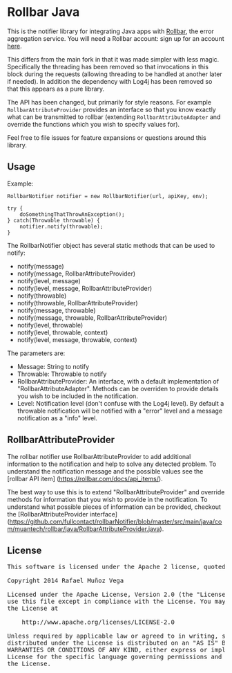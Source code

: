 Rollbar Java
=============

This is the notifier library for integrating Java apps with [Rollbar](https://rollbar.com/), the error aggregation service. You will need a Rollbar account: sign up for an account [here](https://rollbar.com/signup/).

This differs from the main fork in that it was made simpler with less magic.  Specifically the threading has been removed so that invocations in this block during the requests (allowing threading to be handled at another later if needed).  In addition the dependency with Log4j has been removed so that this appears as a pure library.

The API has been changed, but primarily for style reasons.  For example `RollbarAttributeProvider` provides an interface so that you know exactly what can be transmitted to rollbar (extending `RollbarAttributeAdapter` and override the functions which you wish to specify values for).

Feel free to file issues for feature expansions or questions around this library.

Usage
------------------------------

Example:

	RollbarNotifier notifier = new RollbarNotifier(url, apiKey, env);
	
	try {
		doSomethingThatThrowAnException();
	} catch(Throwable throwable) {
		notifier.notify(throwable);
	}

The RollbarNotifier object has several static methods that can be used to notify:
* notify(message)
* notify(message, RollbarAttributeProvider)
* notify(level, message)
* notify(level, message, RollbarAttributeProvider)
* notify(throwable)
* notify(throwable, RollbarAttributeProvider)
* notify(message, throwable)
* notify(message, throwable, RollbarAttributeProvider)
* notify(level, throwable)
* notify(level, throwable, context)
* notify(level, message, throwable, context)


The parameters are:
* Message: String to notify 
* Throwable: Throwable to notify
* RollbarAttributeProvider: An interface, with a default implementation of "RollbarAttributeAdapter".  Methods can be overriden to provide details you wish to be included in the notification.
* Level: Notification level (don't confuse with the Log4j level). By default a throwable notification will be notified with a "error" level and a message notification as a "info" level.

RollbarAttributeProvider
------------------------------

The rollbar notifier use RollbarAttributeProvider to add additional information to the notification and help to solve any detected problem.  To understand the notification message and the possible values see the [rollbar API item] (https://rollbar.com/docs/api_items/).

The best way to use this is to extend "RollbarAttributeProvider" and override methods for information that you wish to provide in the notification.  To understand what possible pieces of information can be provided, checkout the [RollbarAttributeProvider interface] (https://github.com/fullcontact/rollbarNotifier/blob/master/src/main/java/com/muantech/rollbar/java/RollbarAttributeProvider.java).

License
-------

<pre>
This software is licensed under the Apache 2 license, quoted below.

Copyright 2014 Rafael Muñoz Vega

Licensed under the Apache License, Version 2.0 (the "License"); you may not
use this file except in compliance with the License. You may obtain a copy of
the License at

    http://www.apache.org/licenses/LICENSE-2.0

Unless required by applicable law or agreed to in writing, software
distributed under the License is distributed on an "AS IS" BASIS, WITHOUT
WARRANTIES OR CONDITIONS OF ANY KIND, either express or implied. See the
License for the specific language governing permissions and limitations under
the License.
</pre>
